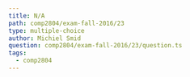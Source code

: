 ```yaml
---
title: N/A
path: comp2804/exam-fall-2016/23
type: multiple-choice
author: Michiel Smid
question: comp2804/exam-fall-2016/23/question.ts
tags:
  - comp2804
---
```

